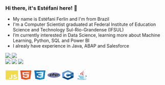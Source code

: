 ### Hi there, it's Estéfani here! 👋

- My name is Estéfani Ferlin and I'm from Brazil 
- I'm a Computer Scientist graduated at Federal Institute of Education Science and Technology Sul-Rio-Grandense (IFSUL) 
- I’m currently interested in Data Science, learning more about Machine Learning, Python, SQL and Power BI
- I alrealy have experience in Java, ABAP and Salesforce
<div>
  <a href="https://github.com/estefaniferlin">
  <img height="180em" src="https://github-readme-stats.vercel.app/api?username=estefaniferlin&show_icons=true&theme=dracula&include_all_commits=true&count_private=true"/>
  <img height="180em" src="https://github-readme-stats.vercel.app/api/top-langs/?username=estefaniferlin&layout=compact&langs_count=7&theme=dracula"/>
</div>

<div> 
  <a href="https://instagram.com/estehferlin" target="_blank"><img src="https://img.shields.io/badge/-Instagram-%23E4405F?style=for-the-badge&logo=instagram&logoColor=white" target="_blank"></a>
  <a href = "mailto:estefaniferlin3553@gmail.com"><img src="https://img.shields.io/badge/-Gmail-%23333?style=for-the-badge&logo=gmail&logoColor=white" target="_blank"></a>
  <a href="https://www.linkedin.com/in/estéfani-ferlin" target="_blank"><img src="https://img.shields.io/badge/-LinkedIn-%230077B5?style=for-the-badge&logo=linkedin&logoColor=white" target="_blank"></a> 
 
</div>

<div style="display: inline_block"><br>
  <img align="center" alt="estef-Js" height="30" width="40" src="https://raw.githubusercontent.com/devicons/devicon/master/icons/javascript/javascript-plain.svg">
  <img align="center" alt="estef-HTML" height="30" width="40" src="https://raw.githubusercontent.com/devicons/devicon/master/icons/html5/html5-original.svg">
  <img align="center" alt="estef-CSS" height="30" width="40" src="https://raw.githubusercontent.com/devicons/devicon/master/icons/css3/css3-original.svg">
  <img align="center" alt="estef-PHP" height="30" width="40" src="https://raw.githubusercontent.com/devicons/devicon/master/icons/php/php-original.svg">
  <img align="center" alt="estef-Cplusplus" height="30" width="40" src="https://raw.githubusercontent.com/devicons/devicon/master/icons/cplusplus/cplusplus-original.svg">
  <img align="center" alt="estef-Java" height="30" width="40" src="https://raw.githubusercontent.com/devicons/devicon/master/icons/java/java-original.svg">
</div>



<!--
 -🔭 I’m currently working on ...

- 👯 I’m looking to collaborate on ...
- 🤔 I’m looking for help with ...
- 💬 Ask me about ...
- 📫 How to reach me: ...
- 😄 Pronouns: ...
- ⚡ Fun fact: ...
-->
